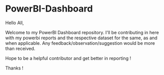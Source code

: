 # PowerBI-Dashboard
Hello All,

Welcome to my PowerBI Dashboard repository. I'll be contributing in here with my powerbi reports and the respective dataset for the same, as and when applicable.
Any feedback/observation/suggestion would be more than received.

Hope to be a helpful contributor and get better in reporting ! 

Thanks !
